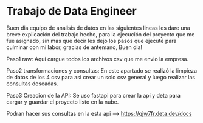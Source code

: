# Trabajo de Data Engineer 

Buen dia equipo de analisis de datos en las siguientes lineas les dare una breve explicación del trabajo hecho, para la ejecución del 
proyecto que me fue asignado, sin mas que decir les dejo los pasos que ejecuté para culminar con mi labor, gracias de antemano, Buen dia!

Paso1 raw: Aquí cargue todos los archivos csv que me envio la empresa.

Paso2 transformaciones y consultas: En este apartado se realizó la limpieza de datos de los 4 csv para asi crear un solo csv general y luego realizar las 
consultas deseadas.

Paso3 Creacion de la API: Se uso fastapi para crear la api y deta para cargar y guardar el proyecto listo en la nube.

Podran hacer sus consultas en la esta api -->   https://qjw7fr.deta.dev/docs





